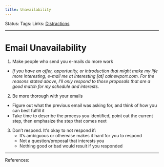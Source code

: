 ```yaml
---
title: Unavailability
---
```

Status:
Tags:
Links: [Distractions](out/distractions.md)
___
# Email Unavailability
1. Make people who send you e-mails do more work
- *If you have an offer, opportunity, or introduction that might make my life more interesting, e-mail me at interesting \[at\] calnewport.com. For the reasons stated above, I’ll only respond to those proposals that are a good match for my schedule and interests.*
2.  Be more thorough with your emails
-   Figure out what the previous email was asking for, and think of how you can best fulfill it
-   Take time to describe the process you identified, point out the current step, then emphasize the step that comes next
3.  Don’t respond. It's okay to not respond if:
	-  It’s ambiguous or otherwise makes it hard for you to respond
	-  Not a question/proposal that interests you
	-  Nothing good or bad would result if you responded
___
References: